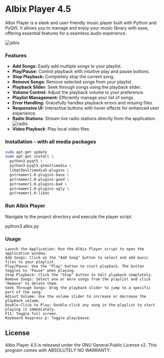 # Albix Player 4.5

Albix Player is a sleek and user-friendly music player built with Python and PyQt5. It allows you to manage and enjoy your music library with ease, offering essential features for a seamless audio experience.

![albix](https://github.com/user-attachments/assets/22a2ae24-1626-4b78-9125-490f25664030)

### Features

- **Add Songs:** Easily add multiple songs to your playlist.
- **Play/Pause:** Control playback with intuitive play and pause buttons.
- **Stop Playback:** Completely stop the current song.
- **Remove Songs:** Remove selected songs from your playlist.
- **Playback Slider:** Seek through songs using the playback slider.
- **Volume Control:** Adjust the playback volume to your preference.
- **Playlist Management:** Efficiently manage your list of songs.
- **Error Handling:** Gracefully handles playback errors and missing files.
- **Responsive UI:** Interactive buttons with hover effects for enhanced user experience.
- **Radio Stations**: Stream live radio stations directly from the application.
![radio](https://github.com/user-attachments/assets/34b5aa4a-0288-4f7a-8a69-9f649ba454e1)
- **Video Playback**: Play local video files.


### Installation - with all media packages
```bash
sudo apt-get update
sudo apt-get install \
  python3-pyqt5 \
  python3-pyqt5.qtmultimedia \
  libqt5multimedia5-plugins \
  gstreamer1.0-plugins-base \
  gstreamer1.0-plugins-good \
  gstreamer1.0-plugins-bad \
  gstreamer1.0-plugins-ugly \
  gstreamer1.0-libav

```

### Run Albix Player

Navigate to the project directory and execute the player script.

python3 albix.py

### Usage

    Launch the Application: Run the Albix Player script to open the application window.
    Add Songs: Click on the "Add Song" button to select and add music files to your playlist.
    Play/Pause: Use the "Play" button to start playback. The button toggles to "Pause" when playing.
    Stop Playback: Click the "Stop" button to halt playback completely.
    Remove Songs: Select one or more songs from the playlist and click "Remove" to delete them.
    Seek Through Songs: Drag the playback slider to jump to a specific part of the song.
    Adjust Volume: Use the volume slider to increase or decrease the playback volume.
    Double-Click to Play: Double-click any song in the playlist to start playing it immediately.
    F11: Toggle full screen.
    Keyboard keypress p: Toggle play/pause.


## License

Albix Player 4.5 is released under the GNU General Public License v2. This program comes with ABSOLUTELY NO WARRANTY.
